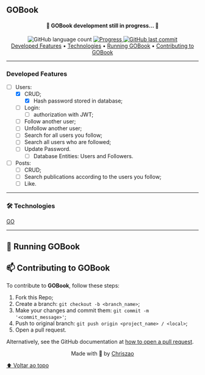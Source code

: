## GOBook

<h4 align="center"> 
    🚧 GOBook development still in progress... 🚧
</h4>

<div align="center">
  <img alt="GitHub language count" src="https://img.shields.io/github/languages/count/Chriszao/GOBook?color=%2304D361" />

  <a href="http://makeapullrequest.com">
    <img src="https://img.shields.io/badge/progress-0%25-brightgreen.svg" alt="Progress">
  </a>
	
  <a href="https://github.com/Chriszao/GOBook/commits/master">
    <img alt="GitHub last commit" src="https://img.shields.io/github/last-commit/Chriszao/GOBook">
  </a>
</div>

<div align="center">
 <a href="#developed-features">Developed Features</a> •
 <a href="#technologies">Technologies</a> •
 <a href="#running-gobook">Running GOBook</a> •
 <a href="#contributing-gobook">Contributing to GOBook</a>
</div>

---

### Developed Features

<!-- #### Back-end: -->
- [ ] Users:
    - [x] CRUD;
      - [x] Hash password stored in database;
    - [ ] Login:
      - [ ] authorization with JWT;
    - [ ] Follow another user;
    - [ ] Unfollow another user;
    - [ ] Search for all users you follow;
    - [ ] Search all users who are followed;
    - [ ] Update Password.
        - [ ] Database Entities: Users and Followers.

- [ ] Posts:
    - [ ] CRUD;
    - [ ] Search publications according to the users you follow;
    - [ ] Like.
--- 

### 🛠️ Technologies

[GO](https://go.dev/learn/)

---
## 🚀 Running GOBook

## 📫 Contributing to GOBook

To contribute to <strong>GOBook</strong>, follow these steps:

1. Fork this Repo;
2. Create a branch: `git checkout -b <branch_name>`;
3. Make your changes and commit them: `git commit -m '<commit_message>'`;
4. Push to original branch: `git push origin <project_name> / <local>`;
5. Open a pull request.

Alternatively, see the GitHub documentation at [how to open a pull request](https://help.github.com/en/github/collaborating-with-issues-and-pull-requests/creating-a-pull-request).



<div align="center">
    <p>Made with 💙 by <a href="https://github.com/Chriszao">Chriszao</a></p>
</div>


[⬆ Voltar ao topo](#GOBook)<br>
